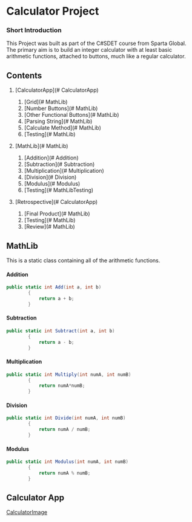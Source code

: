 # Calculator Project

### Short Introduction
This Project was built as part of the C#SDET course from Sparta Global. The primary aim is to build an integer calculator with at least basic arithmetic functions, attached to buttons, much like a regular calculator. 

## Contents

1. [CalculatorApp](# CalculatorApp)
	1. [Grid](# MathLib)
	2. [Number Buttons](# MathLib)
	3. [Other Functional Buttons](# MathLib)
	4. [Parsing String](# MathLib)
	5. [Calculate Method](# MathLib)
	6. [Testing](# MathLib)
	
2. [MathLib](# MathLib)
    1. [Addition](# Addition)
    1. [Subtraction](# Subtraction)
    1. [Multiplication](# Multiplication)
    1. [Division](# Division)
    2. [Modulus](# Modulus)
    2. [Testing](# MathLibTesting)

3. [Retrospective](# CalculatorApp)
	1. [Final Product](# MathLib)
	2. [Testing](# MathLib)
	3. [Review](# MathLib)


## MathLib  
This is a static class containing all of the arithmetic functions.

#### Addition
```csharp
public static int Add(int a, int b)
        {
            return a + b;
        }
```
#### Subtraction
```csharp
public static int Subtract(int a, int b)
        {
            return a - b;
        }
```

#### Multiplication
```csharp
public static int Multiply(int numA, int numB)
        {
            return numA*numB;
		}	
```

#### Division
```csharp
public static int Divide(int numA, int numB)
        {
            return numA / numB;
        }
```

#### Modulus
```csharp
public static int Modulus(int numA, int numB)
        {
            return numA % numB;
        }
```

## Calculator App
[CalculatorImage](Images/CalculatorImage)